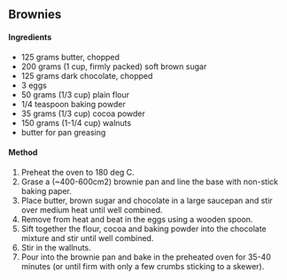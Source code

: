 ## Brownies

#### Ingredients

* 125 grams butter, chopped
* 200 grams (1 cup, firmly packed) soft brown sugar
* 125 grams dark chocolate, chopped
* 3 eggs
* 50 grams (1/3 cup) plain flour
* 1/4 teaspoon baking powder
* 35 grams (1/3 cup) cocoa powder
* 150 grams (1-1/4 cup) walnuts
* butter for pan greasing

#### Method

1. Preheat the oven to 180 deg C.
1. Grase a (~400-600cm2) brownie pan and line the base with non-stick baking paper.
1. Place butter, brown sugar and chocolate in a large saucepan and stir over medium heat until well combined.
1. Remove from heat and beat in the eggs using a wooden spoon.
1. Sift together the flour, cocoa and baking powder into the chocolate mixture and stir until well combined.
1. Stir in the wallnuts.
1. Pour into the brownie pan and bake in the preheated oven for 35-40 minutes (or until firm with only a few crumbs sticking to a skewer).
